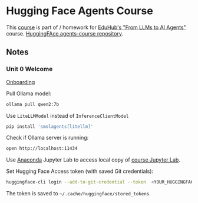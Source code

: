 # Hugging Face Agents Course

This [course](https://huggingface.co/learn/agents-course/) is part of / homework for [EduHub's "From LLMs to AI Agents"](https://edu.opencampus.sh/course/563) course. [HuggingFAce agents-course repository](https://github.com/huggingface/agents-course).

## Notes

### Unit 0 Welcome

[Onboarding](https://huggingface.co/learn/agents-course/unit0/onboarding)

Pull Ollama model:

```bash
ollama pull qwen2:7b
```

Use `LiteLLMModel` instead of `InferenceClientModel`

```bash
pip install 'smolagents[litellm]'
```

Check if Ollama server is running:

```bash
open http://localhost:11434
```

Use [Anaconda](https://www.anaconda.com/download) Jupyter Lab to access local copy of [course Jupyter Lab](https://huggingface.co/agents-course/notebooks/blob/main/unit1/dummy_agent_library.ipynb).

Set Hugging Face Access token (with saved Git credentials):

```bash
huggingface-cli login --add-to-git-credential --token  <YOUR_HUGGINGFACE_TOKEN>
```

The token is saved to `~/.cache/huggingface/stored_tokens`.

